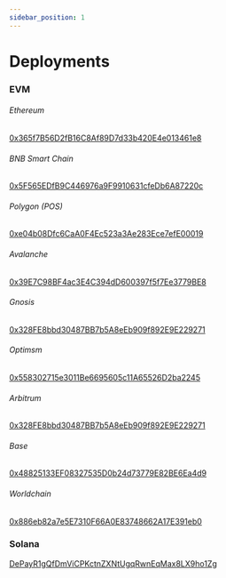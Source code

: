 ```yaml
---
sidebar_position: 1
---
```


# Deployments

### EVM

###### Ethereum

[0x365f7B56D2fB16C8Af89D7d33b420E4e013461e8](https://etherscan.io/address/0x365f7B56D2fB16C8Af89D7d33b420E4e013461e8)<br/>

###### BNB Smart Chain

[0x5F565EDfB9C446976a9F9910631cfeDb6A87220c](https://bscscan.com/address/0x5F565EDfB9C446976a9F9910631cfeDb6A87220c)<br/>

###### Polygon (POS)

[0xe04b08Dfc6CaA0F4Ec523a3Ae283Ece7efE00019](https://polygonscan.com/address/0xe04b08Dfc6CaA0F4Ec523a3Ae283Ece7efE00019)<br/>

###### Avalanche

[0x39E7C98BF4ac3E4C394dD600397f5f7Ee3779BE8](https://snowtrace.io/address/0x39E7C98BF4ac3E4C394dD600397f5f7Ee3779BE8)<br/>

###### Gnosis

[0x328FE8bbd30487BB7b5A8eEb909f892E9E229271](https://gnosisscan.io/address/0x328FE8bbd30487BB7b5A8eEb909f892E9E229271)<br/>

###### Optimsm

[0x558302715e3011Be6695605c11A65526D2ba2245](https://optimistic.etherscan.io/address/0x558302715e3011Be6695605c11A65526D2ba2245)<br/>

###### Arbitrum

[0x328FE8bbd30487BB7b5A8eEb909f892E9E229271](https://arbiscan.io/address/0x328FE8bbd30487BB7b5A8eEb909f892E9E229271)<br/>

###### Base

[0x48825133EF08327535D0b24d73779E82BE6Ea4d9](https://basescan.org/address/0x48825133EF08327535D0b24d73779E82BE6Ea4d9)<br/>

###### Worldchain

[0x886eb82a7e5E7310F66A0E83748662A17E391eb0](https://worldscan.org/address/0x886eb82a7e5E7310F66A0E83748662A17E391eb0)<br/>

### Solana

[DePayR1gQfDmViCPKctnZXNtUgqRwnEqMax8LX9ho1Zg](https://solscan.io/account/DePayR1gQfDmViCPKctnZXNtUgqRwnEqMax8LX9ho1Zg)<br/>

